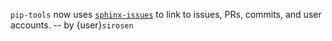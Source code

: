 `pip-tools` now uses [`sphinx-issues`](https://github.com/sloria/sphinx-issues)
to link to issues, PRs, commits, and user accounts.
-- by {user}`sirosen`
